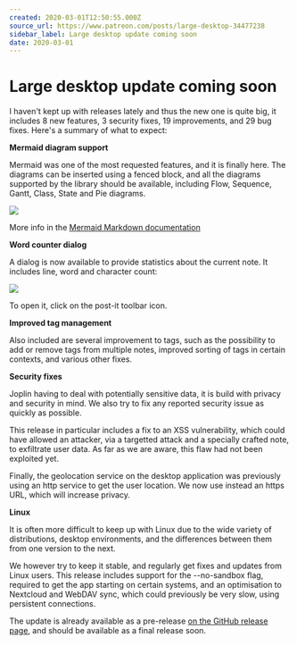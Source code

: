 ```yaml
---
created: 2020-03-01T12:50:55.000Z
source_url: https://www.patreon.com/posts/large-desktop-34477238
sidebar_label: Large desktop update coming soon
date: 2020-03-01
---
```


# Large desktop update coming soon

I haven't kept up with releases lately and thus the new one is quite big, it includes 8 new features, 3 security fixes, 19 improvements, and 29 bug fixes. Here's a summary of what to expect:

**Mermaid diagram support**

Mermaid was one of the most requested features, and it is finally here. The diagrams can be inserted using a fenced block, and all the diagrams supported by the library should be available, including Flow, Sequence, Gantt, Class, State and Pie diagrams.

![](https://raw.githubusercontent.com/laurent22/joplin/dev/Assets/WebsiteAssets/images/news/20200301-125055_0.png)

More info in the [Mermaid Markdown documentation](https://joplinapp.org/markdown/#diagrams)

**Word counter dialog**

A dialog is now available to provide statistics about the current note. It includes line, word and character count:

![](https://raw.githubusercontent.com/laurent22/joplin/dev/Assets/WebsiteAssets/images/news/20200301-125055_1.png)

To open it, click on the post-it toolbar icon.

**Improved tag management**

Also included are several improvement to tags, such as the possibility to add or remove tags from multiple notes, improved sorting of tags in certain contexts, and various other fixes.

**Security fixes**

Joplin having to deal with potentially sensitive data, it is build with privacy and security in mind. We also try to fix any reported security issue as quickly as possible.

This release in particular includes a fix to an XSS vulnerability, which could have allowed an attacker, via a targetted attack and a specially crafted note, to exfiltrate user data. As far as we are aware, this flaw had not been exploited yet.

Finally, the geolocation service on the desktop application was previously using an http service to get the user location. We now use instead an https URL, which will increase privacy.

**Linux**

It is often more difficult to keep up with Linux due to the wide variety of distributions, desktop environments, and the differences between them from one version to the next.

We however try to keep it stable, and regularly get fixes and updates from Linux users. This release includes support for the --no-sandbox flag, required to get the app starting on certain systems, and an optimisation to Nextcloud and WebDAV sync, which could previously be very slow, using persistent connections.

The update is already available as a pre-release [on the GitHub release page](https://github.com/laurent22/joplin/releases/tag/v1.0.187), and should be available as a final release soon.